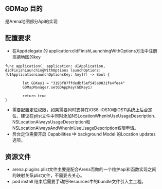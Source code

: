 ## GDMap 目的
是Arena地图部分Api的实现

## 配置要求
* 在Appdelegate 的 application:didFinishLaunchingWithOptions方法中注册高德地图的key

```
func application(_ application: UIApplication, didFinishLaunchingWithOptions launchOptions: [UIApplicationLaunchOptionsKey: Any]?) -> Bool {
       
        let GDKey1 = "3193f87ffdedbf5ef545a0831fe4fea4"        
        GDMapManager.setGDAppKey(GDKey1)
        
        return true
}
```
* 需要配置定位权限，如果需要同时支持在iOS8-iOS10和iOS11系统上后台定位，建议在plist文件中同时添加NSLocationWhenInUseUsageDescription、NSLocationAlwaysUsageDescription和NSLocationAlwaysAndWhenInUseUsageDescription权限申请。
* 后台定位需要开启 Capabilities 中 background Model 的Location updates选项。

## 资源文件
* arena.plugins.plist文件主要是配合Arena而做的一个维护api和函数实现之间的映射关系plist文件，不需要去关心。
* pod install 结束后需要手动把Resources中的bundle文件引入主工程。



